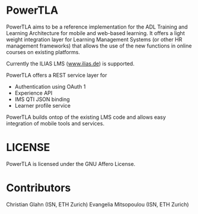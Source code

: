 PowerTLA
========

PowerTLA aims to be a reference implementation for the ADL Training and Learning Architecture for mobile and web-based 
learning. It offers a light weight integration layer for Learning Management Systems (or other HR management frameworks)
that allows the use of the new functions in online courses on existing platforms. 

Currently the ILIAS LMS (www.ilias.de) is supported. 

PowerTLA offers a REST service layer for 

 * Authentication using OAuth 1
 * Experience API 
 * IMS QTI JSON binding
 * Learner profile service
 
 PowerTLA builds ontop of the existing LMS code and allows easy integration of mobile tools and services. 
 
 
 LICENSE
 =======
 
 PowerTLA is licensed under the GNU Affero License. 

 
 Contributors
 ============
 
 Christian Glahn (ISN, ETH Zurich)
 Evangelia Mitsopoulou (ISN, ETH Zurich)
